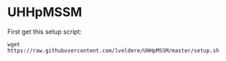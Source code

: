 UHHpMSSM
========

First get this setup script:

```
wget https://raw.githubusercontent.com/lveldere/UHHpMSSM/master/setup.sh
```